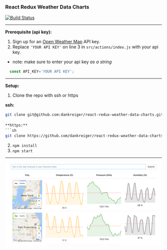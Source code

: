 ### React Redux Weather Data Charts

[![Build Status](https://travis-ci.org/dankreiger/react-redux-weather-data-charts.svg?branch=master)](https://travis-ci.org/dankreiger/react-redux-weather-data-charts)

* * *

**Prerequisite (api key):**

1. Sign up for an [Open Weather Map](http://openweathermap.org/api) API key.
2. Replace `'YOUR API KEY'` on line 3 in `src/actions/index.js` with your api key.
  - note: make sure to enter your api key *as a string*

```javascript
  const API_KEY='YOUR API KEY';
```
***

**Setup:**

1. Clone the repo with ssh or https

  **ssh:**
  ```sh
  git clone git@github.com:dankreiger/react-redux-weather-data-charts.git```

  **https:**
  ```sh
  git clone https://github.com/dankreiger/react-redux-weather-data-charts.git
  ```
2. `npm install`
3. `npm start`

***




![React Redux Weather Data Charts](images/react_redux_weather_data_charts.png)
